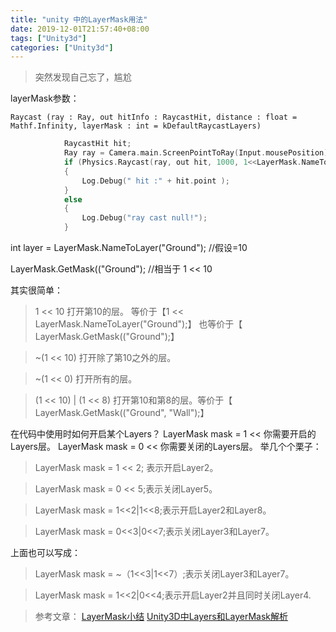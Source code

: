 ```yaml
---
title: "unity 中的LayerMask用法"
date: 2019-12-01T21:57:40+08:00
tags: ["Unity3d"]
categories: ["Unity3d"]
---
```


<!--more-->

>突然发现自己忘了，尴尬

layerMask参数：

`Raycast (ray : Ray, out hitInfo : RaycastHit, distance : float = Mathf.Infinity, layerMask : int = kDefaultRaycastLayers)`

```c
            RaycastHit hit;
            Ray ray = Camera.main.ScreenPointToRay(Input.mousePosition);
            if (Physics.Raycast(ray, out hit, 1000, 1<<LayerMask.NameToLayer("Ground")))
            {
                Log.Debug(" hit :" + hit.point );
            }
            else
            {
                Log.Debug("ray cast null!");
            }
```

int layer = LayerMask.NameToLayer("Ground"); //假设=10

LayerMask.GetMask(("Ground"); //相当于 1 << 10

其实很简单：

>1 << 10 打开第10的层。 等价于【1 << LayerMask.NameToLayer("Ground");】  也等价于【 LayerMask.GetMask(("Ground");】

>~(1 << 10) 打开除了第10之外的层。

>~(1 << 0) 打开所有的层。

>(1 << 10) | (1 << 8) 打开第10和第8的层。等价于【 LayerMask.GetMask(("Ground", "Wall");】


在代码中使用时如何开启某个Layers？
LayerMask mask = 1 << 你需要开启的Layers层。
LayerMask mask = 0 << 你需要关闭的Layers层。
举几个个栗子：

>LayerMask mask = 1 << 2; 表示开启Layer2。


>LayerMask mask = 0 << 5;表示关闭Layer5。


>LayerMask mask = 1<<2|1<<8;表示开启Layer2和Layer8。


>LayerMask mask = 0<<3|0<<7;表示关闭Layer3和Layer7。

上面也可以写成：

>LayerMask mask = ~（1<<3|1<<7）;表示关闭Layer3和Layer7。


>LayerMask mask = 1<<2|0<<4;表示开启Layer2并且同时关闭Layer4.


>参考文章：
>[LayerMask小结](https://www.cnblogs.com/dabiaoge/p/8980224.html)
>[Unity3D中Layers和LayerMask解析](https://www.jianshu.com/p/89d5252a8b74)